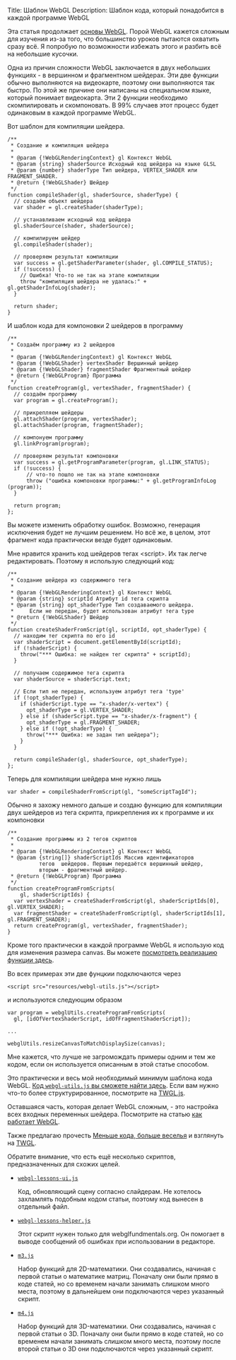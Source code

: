 Title: Шаблон WebGL
Description: Шаблон кода, который понадобится в каждой программе WebGL

Эта статья продолжает <a href="webgl-fundamentals.html">основы WebGL</a>.
Порой WebGL кажется сложным для изучения из-за того, что большинство уроков
пытаются охватить сразу всё. Я попробую по возможности избежать этого и
разбить всё на небольшие кусочки.

Одна из причин сложности WebGL заключается в двух небольших функциях -
в вершинном и фрагментном шейдерах. Эти две функции обычно выполняются на
видеокарте, поэтому они выполняются так быстро. По этой же причине они
написаны на специальном языке, который понимает видеокарта. Эти 2 функции
необходимо скомпилировать и скомпоновать. В 99% случаев этот процесс будет
одинаковым в каждой программе WebGL.

Вот шаблон для компиляции шейдера.

    /**
     * Создание и компиляция шейдера
     *
     * @param {!WebGLRenderingContext} gl Контекст WebGL
     * @param {string} shaderSource Исходный код шейдера на языке GLSL
     * @param {number} shaderType Тип шейдера, VERTEX_SHADER или FRAGMENT_SHADER.
     * @return {!WebGLShader} Шейдер
     */
    function compileShader(gl, shaderSource, shaderType) {
      // создаём объект шейдера
      var shader = gl.createShader(shaderType);

      // устанавливаем исходный код шейдера
      gl.shaderSource(shader, shaderSource);

      // компилируем шейдер
      gl.compileShader(shader);

      // проверяем результат компиляции
      var success = gl.getShaderParameter(shader, gl.COMPILE_STATUS);
      if (!success) {
        // Ошибка! Что-то не так на этапе компиляции
        throw "компиляция шейдера не удалась:" + gl.getShaderInfoLog(shader);
      }

      return shader;
    }

И шаблон кода для компоновки 2 шейдеров в программу

    /**
     * Создаём программу из 2 шейдеров
     *
     * @param {!WebGLRenderingContext) gl Контекст WebGL
     * @param {!WebGLShader} vertexShader Вершинный шейдер
     * @param {!WebGLShader} fragmentShader Фрагментный шейдер
     * @return {!WebGLProgram} Программа
     */
    function createProgram(gl, vertexShader, fragmentShader) {
      // создаём программу
      var program = gl.createProgram();

      // прикрепляем шейдеры
      gl.attachShader(program, vertexShader);
      gl.attachShader(program, fragmentShader);

      // компонуем программу
      gl.linkProgram(program);

      // проверяем результат компоновки
      var success = gl.getProgramParameter(program, gl.LINK_STATUS);
      if (!success) {
          // что-то пошло не так на этапе компоновки
          throw ("ошибка компоновки программы:" + gl.getProgramInfoLog (program));
      }

      return program;
    };

Вы можете изменить обработку ошибок. Возможно, генерация исключения будет
не лучшим решением. Но всё же, в целом, этот фрагмент кода практически везде
будет одинаковым.

Мне нравится хранить код шейдеров тегах &lt;script&gt;. Их так легче
редактировать. Поэтому я использую следующий код:

    /**
     * Создание шейдера из содержимого тега
     *
     * @param {!WebGLRenderingContext} gl Контекст WebGL
     * @param {string} scriptId Атрибут id тега скрипта
     * @param {string} opt_shaderType Тип создаваемого шейдера.
     *     Если не передан, будет использован атрибут тега type
     * @return {!WebGLShader} Шейдер
     */
    function createShaderFromScript(gl, scriptId, opt_shaderType) {
      // находим тег скрипта по его id
      var shaderScript = document.getElementById(scriptId);
      if (!shaderScript) {
        throw("*** Ошибка: не найден тег скрипта" + scriptId);
      }

      // получаем содержимое тега скрипта
      var shaderSource = shaderScript.text;

      // Если тип не передан, используем атрибут тега 'type'
      if (!opt_shaderType) {
        if (shaderScript.type == "x-shader/x-vertex") {
          opt_shaderType = gl.VERTEX_SHADER;
        } else if (shaderScript.type == "x-shader/x-fragment") {
          opt_shaderType = gl.FRAGMENT_SHADER;
        } else if (!opt_shaderType) {
          throw("*** Ошибка: не задан тип шейдера");
        }
      }

      return compileShader(gl, shaderSource, opt_shaderType);
    };

Теперь для компиляции шейдера мне нужно лишь

    var shader = compileShaderFromScript(gl, "someScriptTagId");

Обычно я захожу немного дальше и создаю функцию для компиляции двух шейдеров
из тега скрипта, прикрепления их к программе и их компоновки

    /**
     * Создание программы из 2 тегов скриптов
     *
     * @param {!WebGLRenderingContext} gl Контекст WebGL
     * @param {string[]} shaderScriptIds Массив идентификаторов
              тегов  шейдеров. Первым передаётся вершинный шейдер,
              вторым - фрагментный шейдер.
     * @return {!WebGLProgram} Программа
     */
    function createProgramFromScripts(
        gl, shaderScriptIds) {
      var vertexShader = createShaderFromScript(gl, shaderScriptIds[0], gl.VERTEX_SHADER);
      var fragmentShader = createShaderFromScript(gl, shaderScriptIds[1], gl.FRAGMENT_SHADER);
      return createProgram(gl, vertexShader, fragmentShader);
    }

Кроме того практически в каждой программе WebGL я использую код для изменения
размера canvas. Вы можете [посмотреть реализацию функции здесь](webgl-resizing-the-canvas.html).

Во всех примерах эти две фунцкии подключаются через

    <script src="resources/webgl-utils.js"></script>

и используются следующим образом

    var program = webglUtils.createProgramFromScripts(
      gl, [idOfVertexShaderScript, idOfFragmentShaderScript]);

    ...

    webglUtils.resizeCanvasToMatchDisplaySize(canvas);

Мне кажется, что лучше не загромождать примеры одним и тем же кодом, если
он используется описанным в этой статье способом.

Это практически и весь мой необходимый минимум шаблона кода WebGL.
[Код `webgl-utils.js` вы сможете найти здесь](../../resources/webgl-utils.js).
Если вам нужно что-то более структурированное, посмотрите на [TWGL.js](http://twgljs.org).

Оставшаяся часть, которая делает WebGL сложным, - это настройка всех входных
переменных шейдера. Посмотрите на статью <a href="webgl-how-it-works.html">как работает WebGL</a>.

Также предлагаю прочесть [Меньше кода, больше веселья](webgl-less-code-more-fun.html) и взглянуть на [TWGL](http://twgljs.org).

Обратите внимание, что есть ещё несколько скриптов, предназначенных для схожих целей.


*   [`webgl-lessons-ui.js`](../../resources/webgl-lessons-ui.js)

    Код, обновляющий сцену согласно слайдерам. Не хотелось захламлять подобным
    кодом статьи, поэтому код вынесен в отдельный файл.

*   [`webgl-lessons-helper.js`](../../resources/webgl-lessons-helper.js)

    Этот скрипт нужен только для webglfundmentals.org. Он помогает в выводе сообщений об
    ошибках при использовании в редакторе.

*   [`m3.js`](../../resources/m3.js)

    Набор функций для 2D-математики. Они создавались, начиная с первой статьи о математике матриц.
    Поначалу они были прямо в коде статей, но со временем начали занимать слишком много места,
    поэтому в дальнейшем они подключаются через указанный скрипт.

*   [`m4.js`](../../resources/m4.js)

    Набор функций для 3D-математики. Они создавались, начиная с первой статьи о 3D.
    Поначалу они были прямо в коде статей, но со временем начали занимать слишком много места,
    поэтому после второй статьи о 3D они подключаются через указанный скрипт.
